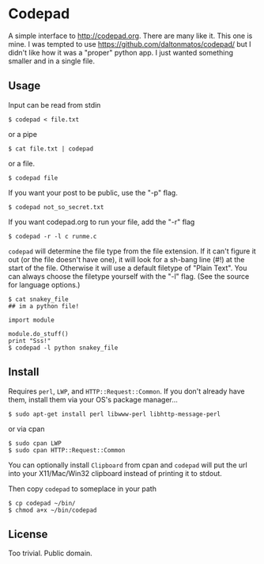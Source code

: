 Codepad
=======

A simple interface to http://codepad.org. There are many like it. This
one is mine. I was tempted to use https://github.com/daltonmatos/codepad/
but I didn't like how it was a "proper" python app. I just wanted
something smaller and in a single file.

Usage
-----

Input can be read from stdin

    $ codepad < file.txt

or a pipe

    $ cat file.txt | codepad

or a file.

    $ codepad file

If you want your post to be public, use the "-p" flag.

    $ codepad not_so_secret.txt

If you want codepad.org to run your file, add the "-r" flag

    $ codepad -r -l c runme.c

`codepad` will determine the file type from the file extension. If it
can't figure it out (or the file doesn't have one), it will look for a
sh-bang line (#!) at the start of the file. Otherwise it will use a
default filetype of "Plain Text". You can always choose the filetype
yourself with the "-l" flag. (See the source for language options.)

    $ cat snakey_file
    ## im a python file!

    import module

    module.do_stuff()
    print "Sss!"
    $ codepad -l python snakey_file


Install
-------

Requires `perl`, `LWP`, and `HTTP::Request::Common`. If you don't
already have them, install them via your OS's package manager...

    $ sudo apt-get install perl libwww-perl libhttp-message-perl

or via cpan

    $ sudo cpan LWP
    $ sudo cpan HTTP::Request::Common

You can optionally install `Clipboard` from cpan and `codepad` will put
the url into your X11/Mac/Win32 clipboard instead of printing it to stdout.

Then copy `codepad` to someplace in your path

    $ cp codepad ~/bin/
    $ chmod a+x ~/bin/codepad

License
-------

Too trivial. Public domain.

